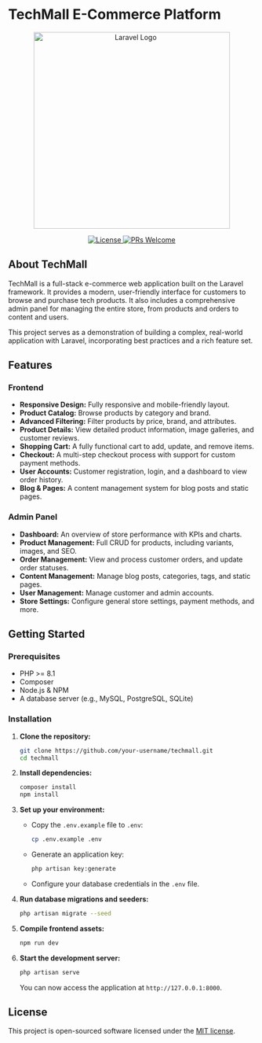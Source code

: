 # TechMall E-Commerce Platform

<p align="center">
  <img src="https://raw.githubusercontent.com/laravel/art/master/logo-lockup/5%20SVG/2%20CMYK/1%20Full%20Color/laravel-logolockup-cmyk-red.svg" width="400" alt="Laravel Logo">
</p>

<p align="center">
  <a href="#">
    <img src="https://img.shields.io/badge/license-MIT-blue.svg" alt="License">
  </a>
  <a href="#">
    <img src="https://img.shields.io/badge/PRs-welcome-brightgreen.svg" alt="PRs Welcome">
  </a>
</p>

## About TechMall

TechMall is a full-stack e-commerce web application built on the Laravel framework. It provides a modern, user-friendly interface for customers to browse and purchase tech products. It also includes a comprehensive admin panel for managing the entire store, from products and orders to content and users.

This project serves as a demonstration of building a complex, real-world application with Laravel, incorporating best practices and a rich feature set.

## Features

### Frontend
*   **Responsive Design:** Fully responsive and mobile-friendly layout.
*   **Product Catalog:** Browse products by category and brand.
*   **Advanced Filtering:** Filter products by price, brand, and attributes.
*   **Product Details:** View detailed product information, image galleries, and customer reviews.
*   **Shopping Cart:** A fully functional cart to add, update, and remove items.
*   **Checkout:** A multi-step checkout process with support for custom payment methods.
*   **User Accounts:** Customer registration, login, and a dashboard to view order history.
*   **Blog & Pages:** A content management system for blog posts and static pages.

### Admin Panel
*   **Dashboard:** An overview of store performance with KPIs and charts.
*   **Product Management:** Full CRUD for products, including variants, images, and SEO.
*   **Order Management:** View and process customer orders, and update order statuses.
*   **Content Management:** Manage blog posts, categories, tags, and static pages.
*   **User Management:** Manage customer and admin accounts.
*   **Store Settings:** Configure general store settings, payment methods, and more.

## Getting Started

### Prerequisites
*   PHP >= 8.1
*   Composer
*   Node.js & NPM
*   A database server (e.g., MySQL, PostgreSQL, SQLite)

### Installation
1.  **Clone the repository:**
    ```bash
    git clone https://github.com/your-username/techmall.git
    cd techmall
    ```

2.  **Install dependencies:**
    ```bash
    composer install
    npm install
    ```

3.  **Set up your environment:**
    *   Copy the `.env.example` file to `.env`:
        ```bash
        cp .env.example .env
        ```
    *   Generate an application key:
        ```bash
        php artisan key:generate
        ```
    *   Configure your database credentials in the `.env` file.

4.  **Run database migrations and seeders:**
    ```bash
    php artisan migrate --seed
    ```

5.  **Compile frontend assets:**
    ```bash
    npm run dev
    ```

6.  **Start the development server:**
    ```bash
    php artisan serve
    ```

    You can now access the application at `http://127.0.0.1:8000`.

## License

This project is open-sourced software licensed under the [MIT license](https://opensource.org/licenses/MIT).
